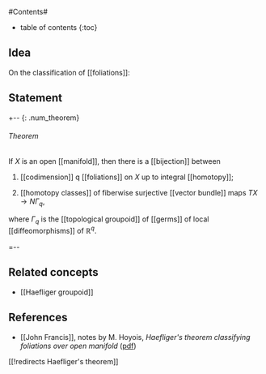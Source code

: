 
#Contents#
* table of contents
{:toc}

## Idea

On the classification of [[foliations]]:

## Statement

+-- {: .num_theorem}
###### Theorem

If $X$ is an open [[manifold]], then there is a [[bijection]] between

1. [[codimension]] q [[foliations]] on $X$ up to integral [[homotopy]];

1. [[homotopy classes]] of fiberwise surjective [[vector bundle]] maps $T X \to N \Gamma_q$,

where $\Gamma_q$ is the [[topological groupoid]] of [[germs]] of local [[diffeomorphisms]] of $\mathbb{R}^q$.

=--


## Related concepts

* [[Haefliger groupoid]]

## References

* [[John Francis]], notes by M. Hoyois, _Haefliger's theorem classifying foliations over open manifold_ ([pdf](http://math.northwestern.edu/~jnkf/classes/hprin/14haefligerthm.pdf))


[[!redirects Haefliger's theorem]]
